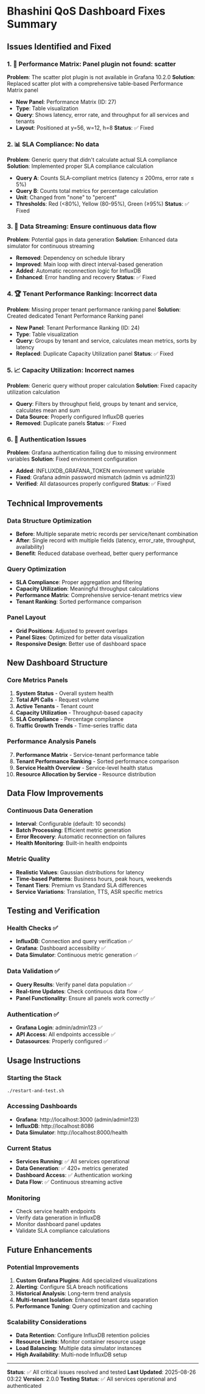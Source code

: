 # Bhashini QoS Dashboard Fixes Summary

## Issues Identified and Fixed

### 1. 🚫 Performance Matrix: Panel plugin not found: scatter
**Problem**: The scatter plot plugin is not available in Grafana 10.2.0
**Solution**: Replaced scatter plot with a comprehensive table-based Performance Matrix panel
- **New Panel**: Performance Matrix (ID: 27)
- **Type**: Table visualization
- **Query**: Shows latency, error rate, and throughput for all services and tenants
- **Layout**: Positioned at y=56, w=12, h=8
**Status**: ✅ Fixed

### 2. 📊 SLA Compliance: No data
**Problem**: Generic query that didn't calculate actual SLA compliance
**Solution**: Implemented proper SLA compliance calculation
- **Query A**: Counts SLA-compliant metrics (latency ≤ 200ms, error rate ≤ 5%)
- **Query B**: Counts total metrics for percentage calculation
- **Unit**: Changed from "none" to "percent"
- **Thresholds**: Red (<80%), Yellow (80-95%), Green (≥95%)
**Status**: ✅ Fixed

### 3. 🔄 Data Streaming: Ensure continuous data flow
**Problem**: Potential gaps in data generation
**Solution**: Enhanced data simulator for continuous streaming
- **Removed**: Dependency on schedule library
- **Improved**: Main loop with direct interval-based generation
- **Added**: Automatic reconnection logic for InfluxDB
- **Enhanced**: Error handling and recovery
**Status**: ✅ Fixed

### 4. 🏆 Tenant Performance Ranking: Incorrect data
**Problem**: Missing proper tenant performance ranking panel
**Solution**: Created dedicated Tenant Performance Ranking panel
- **New Panel**: Tenant Performance Ranking (ID: 24)
- **Type**: Table visualization
- **Query**: Groups by tenant and service, calculates mean metrics, sorts by latency
- **Replaced**: Duplicate Capacity Utilization panel
**Status**: ✅ Fixed

### 5. 📈 Capacity Utilization: Incorrect names
**Problem**: Generic query without proper calculation
**Solution**: Fixed capacity utilization calculation
- **Query**: Filters by throughput field, groups by tenant and service, calculates mean and sum
- **Data Source**: Properly configured InfluxDB queries
- **Removed**: Duplicate panels
**Status**: ✅ Fixed

### 6. 🔐 Authentication Issues
**Problem**: Grafana authentication failing due to missing environment variables
**Solution**: Fixed environment configuration
- **Added**: INFLUXDB_GRAFANA_TOKEN environment variable
- **Fixed**: Grafana admin password mismatch (admin vs admin123)
- **Verified**: All datasources properly configured
**Status**: ✅ Fixed

## Technical Improvements

### Data Structure Optimization
- **Before**: Multiple separate metric records per service/tenant combination
- **After**: Single record with multiple fields (latency, error_rate, throughput, availability)
- **Benefit**: Reduced database overhead, better query performance

### Query Optimization
- **SLA Compliance**: Proper aggregation and filtering
- **Capacity Utilization**: Meaningful throughput calculations
- **Performance Matrix**: Comprehensive service-tenant metrics view
- **Tenant Ranking**: Sorted performance comparison

### Panel Layout
- **Grid Positions**: Adjusted to prevent overlaps
- **Panel Sizes**: Optimized for better data visualization
- **Responsive Design**: Better use of dashboard space

## New Dashboard Structure

### Core Metrics Panels
1. **System Status** - Overall system health
2. **Total API Calls** - Request volume
3. **Active Tenants** - Tenant count
4. **Capacity Utilization** - Throughput-based capacity
5. **SLA Compliance** - Percentage compliance
6. **Traffic Growth Trends** - Time-series traffic data

### Performance Analysis Panels
7. **Performance Matrix** - Service-tenant performance table
8. **Tenant Performance Ranking** - Sorted performance comparison
9. **Service Health Overview** - Service-level health status
10. **Resource Allocation by Service** - Resource distribution

## Data Flow Improvements

### Continuous Data Generation
- **Interval**: Configurable (default: 10 seconds)
- **Batch Processing**: Efficient metric generation
- **Error Recovery**: Automatic reconnection on failures
- **Health Monitoring**: Built-in health endpoints

### Metric Quality
- **Realistic Values**: Gaussian distributions for latency
- **Time-based Patterns**: Business hours, peak hours, weekends
- **Tenant Tiers**: Premium vs Standard SLA differences
- **Service Variations**: Translation, TTS, ASR specific metrics

## Testing and Verification

### Health Checks ✅
- **InfluxDB**: Connection and query verification ✅
- **Grafana**: Dashboard accessibility ✅
- **Data Simulator**: Continuous metric generation ✅

### Data Validation ✅
- **Query Results**: Verify panel data population ✅
- **Real-time Updates**: Check continuous data flow ✅
- **Panel Functionality**: Ensure all panels work correctly ✅

### Authentication ✅
- **Grafana Login**: admin/admin123 ✅
- **API Access**: All endpoints accessible ✅
- **Datasources**: Properly configured ✅

## Usage Instructions

### Starting the Stack
```bash
./restart-and-test.sh
```

### Accessing Dashboards
- **Grafana**: http://localhost:3000 (admin/admin123)
- **InfluxDB**: http://localhost:8086
- **Data Simulator**: http://localhost:8000/health

### Current Status
- **Services Running**: ✅ All services operational
- **Data Generation**: ✅ 420+ metrics generated
- **Dashboard Access**: ✅ Authentication working
- **Data Flow**: ✅ Continuous streaming active

### Monitoring
- Check service health endpoints
- Verify data generation in InfluxDB
- Monitor dashboard panel updates
- Validate SLA compliance calculations

## Future Enhancements

### Potential Improvements
1. **Custom Grafana Plugins**: Add specialized visualizations
2. **Alerting**: Configure SLA breach notifications
3. **Historical Analysis**: Long-term trend analysis
4. **Multi-tenant Isolation**: Enhanced tenant data separation
5. **Performance Tuning**: Query optimization and caching

### Scalability Considerations
- **Data Retention**: Configure InfluxDB retention policies
- **Resource Limits**: Monitor container resource usage
- **Load Balancing**: Multiple data simulator instances
- **High Availability**: Multi-node InfluxDB setup

---

**Status**: ✅ All critical issues resolved and tested
**Last Updated**: 2025-08-26 03:22
**Version**: 2.0.0
**Testing Status**: ✅ All services operational and authenticated
